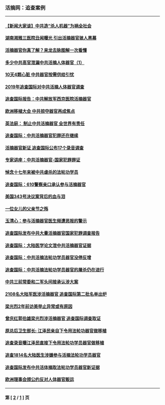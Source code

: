 ### 活摘网：追查案例
---
#### [【新闻大家谈】中共造“杀人机器”为祸全社会](../../pages/nf5880/n14056645.md?10170430) 
#### [湖南湘雅三医院丑闻曝光 引出活摘器官骇人黑幕](../../pages/nf5880/n14051847.md?10170430) 
#### [活摘器官你真了解？来龙去脉图解一次看懂](../../pages/nf5880/n13013820.md?10170430) 
#### [多少中共高官泄漏中共活摘人体器官（1）](../../pages/nf5880/n12671234.md?10170430) 
#### [10天4颗心脏 中共器官按需供给引忧](../../pages/nf5880/n12326366.md?10170430) 
#### [2019年追查国际对中共活摘人体器官调查](../../pages/nf5880/n11917733.md?10170430) 
#### [追查国际报告：中共解放军西京医院活摘器官](../../pages/nf5880/n11838359.md?10170430) 
#### [欧洲移植大会 中共掠夺器官再成焦点](../../pages/nf5880/n11538883.md?10170430) 
#### [英法庭： 制止中共活摘器官 全世界有责任](../../pages/nf5880/n11330691.md?10170430) 
#### [追查国际：中共活摘器官犯罪还在继续](../../pages/nf5880/n11218301.md?10170430) 
#### [活摘器官新证 追查国际公布17个录音调查](../../pages/nf5880/n10897744.md?10170430) 
#### [专家讲座：中共活摘器官-国家犯罪罪证](../../pages/nf5880/n8828153.md?10170430) 
#### [悼念十七年来被中共虐杀的法轮功学员](../../pages/nf5880/n8124823.md?10170430) 
#### [追查国际：610警察亲口承认参与活摘器官](../../pages/nf5880/n8109067.md?10170430) 
#### [美国343号决议案背后的血与泪](../../pages/nf5880/n8020684.md?10170430) 
#### [一位女儿的父亲节之殇](../../pages/nf5880/n8014122.md?10170430) 
#### [玉清心：参与活摘器官医生频遭恶报的警示](../../pages/nf5880/n4637546.md?10170430) 
#### [追查国际发布中共大量活摘器官国家犯罪调查报告](../../pages/nf5880/n4613428.md?10170430) 
#### [追查国际：大陆医学论文泄中共活摘器官证据](../../pages/nf5880/n4608794.md?10170430) 
#### [追查国际：中共活摘法轮功学员器官没停反增](../../pages/nf5880/n4584075.md?10170430) 
#### [追查国际：中共活摘法轮功学员器官的屠杀仍在进行](../../pages/nf5880/n4299154.md?10170430) 
#### [中共三前常委和二军头间接承认涉大案](../../pages/nf5880/n4286244.md?10170430) 
#### [2108名大陆军医涉活摘器官 追查国际第二批名单出炉](../../pages/nf5880/n4284769.md?10170430) 
#### [梁光烈2年前访美举止异常或有原因](../../pages/nf5880/n4279686.md?10170430) 
#### [曾庆红郭伯雄梁光烈涉活摘器官 追查国际调查取证](../../pages/nf5880/n4278462.md?10170430) 
#### [原总后卫生部长: 江泽民亲自下令用法轮功器官做移植](../../pages/nf5880/n4263864.md?10170430) 
#### [追查录音曝江泽民直接下令用法轮功学员器官做移植](../../pages/nf5880/n4261268.md?10170430) 
#### [追查1814名大陆医生涉嫌参与活摘法轮功学员器官](../../pages/nf5880/n4259055.md?10170430) 
#### [追查国际发布中共活体摘取法轮功学员器官新证据](../../pages/nf5880/n4258255.md?10170430) 
#### [欧洲理事会颁公约反对人体器官贩运](../../pages/nf5880/n4206955.md?10170430) 

---
#### 第 [ [2](./2.md?10170430) / [1](./1.md?10170430) ] 页

